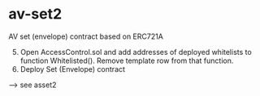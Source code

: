 # av-set2
AV set (envelope) contract based on ERC721A

5) Open AccessControl.sol and add addresses of deployed whitelists to function Whitelisted(). Remove template row from that function.
6) Deploy Set (Envelope) contract

--> see asset2

